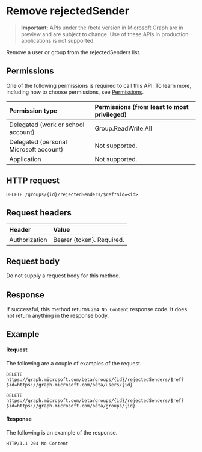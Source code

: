 # Remove rejectedSender

> **Important:** APIs under the /beta version in Microsoft Graph are in preview and are subject to change. Use of these APIs in production applications is not supported.

Remove a user or group from the rejectedSenders list.

## Permissions
One of the following permissions is required to call this API. To learn more, including how to choose permissions, see [Permissions](../concepts/permissions_reference.md).

| Permission type                        | Permissions (from least to most privileged)  |
|:---------------------------------------|:-------------------------------------------- |
| Delegated (work or school account)     | Group.ReadWrite.All  |  
| Delegated (personal Microsoft account) | Not supported. |
| Application                            | Not supported. |

## HTTP request
<!-- { "blockType": "ignored" } -->
```http
DELETE /groups/{id}/rejectedSenders/$ref?$id=<id>
```

## Request headers

| Header         | Value                      |
|:---------------|:---------------------------|
| Authorization  | Bearer {token}. Required.  

## Request body
Do not supply a request body for this method.

## Response
If successful, this method returns `204 No Content` response code. It does not return anything in the response body.

## Example
#### Request
The following are a couple of examples of the request.
<!-- {
  "blockType": "request",
  "name": "remove_rejectedSender_from_group"
}-->
```http
DELETE https://graph.microsoft.com/beta/groups/{id}/rejectedSenders/$ref?$id=https://graph.microsoft.com/beta/users/{id}

DELETE https://graph.microsoft.com/beta/groups/{id}/rejectedSenders/$ref?$id=https://graph.microsoft.com/beta/groups/{id}
```

#### Response
The following is an example of the response. 
<!-- {
  "blockType": "response",
  "truncated": true
} -->
```http
HTTP/1.1 204 No Content
```

<!-- uuid: 8fcb5dbc-d5aa-4681-8e31-b001d5168d79
2015-10-25 14:57:30 UTC -->
<!-- {
  "type": "#page.annotation",
  "description": "Remove rejectedSender",
  "keywords": "",
  "section": "documentation",
  "tocPath": ""
}-->